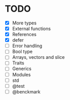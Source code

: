 # TODO

- [x] More types
- [x] External functions
- [x] References
- [x] defer
- [ ] Error handling
- [ ] Bool type
- [ ] Arrays, vectors and slice
- [ ] Traits
- [ ] Generics
- [ ] Modules
- [ ] std
- [ ] @test
- [ ] @benckmark